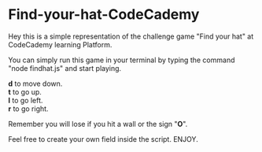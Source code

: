 # Find-your-hat-CodeCademy
Hey this is a simple representation of the challenge game "Find your hat" at CodeCademy learning Platform. 

You can simply run this game in your terminal by typing the command "node findhat.js" and start playing.

**d** to move down.  
**t** to go up.  
**l** to go left.  
**r** to go right.  

Remember you will lose if you hit a wall or the sign "**O**". 

Feel free to create your own field inside the script.
ENJOY.
